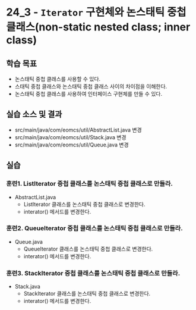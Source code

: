 # 24_3 - `Iterator` 구현체와 논스태틱 중첩 클래스(non-static nested class; inner class)

## 학습 목표

- 논스태틱 중첩 클래스를 사용할 수 있다.
- 스태틱 중첩 클래스와 논스태틱 중첩 클래스 사이의 차이점을 이해한다.
- 논스태틱 중첩 클래스를 사용하여 인터페이스 구현체를 만들 수 있다.


## 실습 소스 및 결과

- src/main/java/com/eomcs/util/AbstractList.java 변경
- src/main/java/com/eomcs/util/Stack.java 변경
- src/main/java/com/eomcs/util/Queue.java 변경

## 실습

### 훈련1. ListIterator 중첩 클래스를 논스태틱 중첩 클래스로 만들라.

- AbstractList.java
  - ListIterator 클래스를 논스태틱 중첩 클래스로 변경한다.
  - interator() 메서드를 변경한다.

### 훈련2. QueueIterator 중첩 클래스를 논스태틱 중첩 클래스로 만들라.

- Queue.java
  - QueueIterator 클래스를 논스태틱 중첩 클래스로 변경한다.
  - interator() 메서드를 변경한다.

### 훈련3. StackIterator 중첩 클래스를 논스태틱 중첩 클래스로 만들라.

- Stack.java
  - StackIterator 클래스를 논스태틱 중첩 클래스로 변경한다.
  - interator() 메서드를 변경한다.